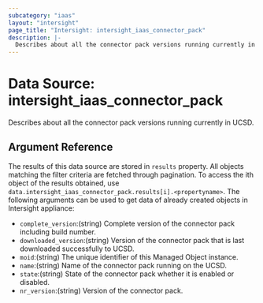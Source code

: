 ```yaml
---
subcategory: "iaas"
layout: "intersight"
page_title: "Intersight: intersight_iaas_connector_pack"
description: |-
  Describes about all the connector pack versions running currently in UCSD.
---
```


# Data Source: intersight_iaas_connector_pack
Describes about all the connector pack versions running currently in UCSD.
## Argument Reference
The results of this data source are stored in `results` property.
All objects matching the filter criteria are fetched through pagination.
To access the ith object of the results obtained, use `data.intersight_iaas_connector_pack.results[i].<propertyname>`.
The following arguments can be used to get data of already created objects in Intersight appliance:
* `complete_version`:(string) Complete version of the connector pack including build number. 
* `downloaded_version`:(string) Version of the connector pack that is last downloaded successfully to UCSD. 
* `moid`:(string) The unique identifier of this Managed Object instance. 
* `name`:(string) Name of the connector pack running on the UCSD. 
* `state`:(string) State of the connector pack whether it is enabled or disabled. 
* `nr_version`:(string) Version of the connector pack. 
 